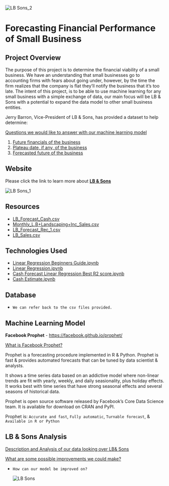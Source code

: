 ![LB   Sons_2](https://user-images.githubusercontent.com/109354592/210472331-776fcdfd-617b-4fc3-98a9-8113439ff8b8.png)


# Forecasting Financial Performance of Small Business

## Project Overview
The purpose of this project is to determine the financial viability of a small business. We have an understanding that small businesses go to accounting firms with fears about going under, however, by the time the firm realizes that the company is flat they’ll notify the business that it’s too late. The intent of this project, is to be able to use machine learning for any small business with a simple exchange of data, our main focus will be LB & Sons with a potential to expand the data model to other small business entities. 

Jerry Barron, Vice-President of LB & Sons, has provided a dataset to help determine:

<ins>Questions we would like to answer with our machine learning model
  
1.	<ins>Future financials of the business
2.	<ins>Plateau date, if any, of the business
3.	<ins>Forecasted future of the business

## Website
Please click the link to learn more about **[LB & Sons](https://lbsons.com/)**
  
![LB   Sons_1](https://user-images.githubusercontent.com/109354592/210474611-73d80216-56cf-4942-b1e2-e016d5ea19d7.png)

## Resources
* [LB_Forecast_Cash.csv](https://github.com/William-Venable/Forecasting-Financial-Performance-of-Small-Buisnesses#:~:text=LB_Forecast_Cash.csv)
* [Monthly_L.B+Landscaping+Inc_Sales.csv](https://github.com/William-Venable/Forecasting-Financial-Performance-of-Small-Buisnesses#:~:text=Monthly_L.B.%2BLandscaping%2BInc_Sales.csv)
* [LB_Forecast_Rec_1.csv](https://github.com/William-Venable/Forecasting-Financial-Performance-of-Small-Buisnesses#:~:text=LB_Forecast_Rec_1.csv)
* [LB_Sales.csv](https://github.com/William-Venable/Forecasting-Financial-Performance-of-Small-Buisnesses/blob/main/LB_Sales.csv)

## Technologies Used
* [Linear Regression Beginners Guide.ipynb](https://github.com/William-Venable/Forecasting-Financial-Performance-of-Small-Buisnesses/tree/main/Resources1/Resources/ipynb#:~:text=11%20hours%20ago-,Linear%20Regression%20Beginners%20Guide.ipynb,-Add%20files%20via)
* [Linear Regression.ipynb ](https://github.com/William-Venable/Forecasting-Financial-Performance-of-Small-Buisnesses/tree/main/Resources1/Resources/ipynb#:~:text=Linear%20Regression.ipynb) 
* [Cash Forecast Linear Regression Best R2 score.ipynb](https://github.com/William-Venable/Forecasting-Financial-Performance-of-Small-Buisnesses/tree/main/Resources1/Resources/ipynb#:~:text=Cash%20Forecast%20Linear%20Regression%20Best%20R2%20score.ipynb)
* [Cash Estimate.ipynb  ](https://github.com/William-Venable/Forecasting-Financial-Performance-of-Small-Buisnesses/tree/main/Resources1/Resources/ipynb#:~:text=.%E2%80%8A.-,Cash%20Estimate.ipynb,-resources)

## Database
- `We can refer back to the csv files provided.`

## Machine Learning Model

**Facebook Prophet** - https://facebook.github.io/prophet/

<ins>What is Facebook Prophet?
  
Prophet is a forecasting procedure implemented in R & Python. Prophet is fast & provides automated forecasts that can be tuned by data scientist & analysts.
  
It shows a time series data based on an addictive model where non-linear trends are fit with yearly, weekly, and daily seasionality, plus holiday effects. It works best with time series that have strong seasonal effects and several seasons of historical data. 
  
Prophet is open source software released by Facebook’s Core Data Science team. It is available for download on CRAN and PyPI.

Prophet is: `Accurate and fast`, `Fully automatic`, `Turnable forecast`, & `Available in R or Python`   
  
## LB & Sons Analysis

<ins>Description and Analysis of our data looking over LB& Sons
  
<ins>What are some possible improvements we could make?
- `How can our model be improved on?`
  
  ![LB   Sons](https://user-images.githubusercontent.com/109354592/210474480-6c687ea1-56ba-4134-9e81-bfbeabb5dd42.png)

  


  
